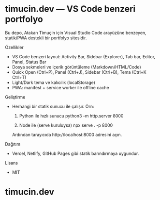 timucin.dev — VS Code benzeri portfolyo
======================================

Bu depo, Atakan Timuçin için Visual Studio Code arayüzüne benzeyen, statik/PWA destekli bir portfolyo sitesidir.

Özellikler
- VS Code benzeri layout: Activity Bar, Sidebar (Explorer), Tab bar, Editor, Panel, Status Bar
- Dosya sekmeleri ve içerik görüntüleme (Markdown/HTML/Code)
- Quick Open (Ctrl+P), Panel (Ctrl+J), Sidebar (Ctrl+B), Tema (Ctrl+K Ctrl+T)
- Light/Dark tema ve kalıcılık (localStorage)
- PWA: manifest + service worker ile offline cache

Geliştirme
- Herhangi bir statik sunucu ile çalışır. Örn:

  1) Python ile hızlı sunucu
	  python3 -m http.server 8000

  2) Node ile (serve kuruluysa)
	  npx serve . -p 8000

  Ardından tarayıcıda http://localhost:8000 adresini açın.

Dağıtım
- Vercel, Netlify, GitHub Pages gibi statik barındırmaya uygundur.

Lisans
- MIT
# timucin.dev